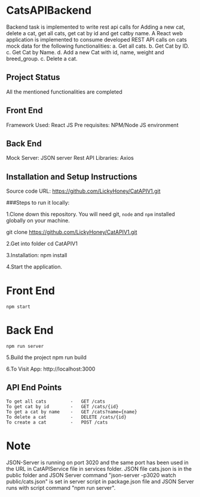 # CatsAPIBackend

Backend task is implemented to write rest api calls for Adding a new cat, delete a cat, get all cats, get cat by id and get catby name.
A React web application is implemented to consume developed REST API calls on cats mock data for the following functionalities:
a. Get all cats.
b. Get Cat by ID.
c. Get Cat by Name.
d. Add a new Cat with id, name, weight and breed_group.
c. Delete a cat.

## Project Status

All the mentioned functionalities are completed

## Front End

Framework Used: React JS
Pre requisites: NPM/Node JS environment

## Back End

Mock Server: JSON server
Rest API Libraries: Axios

## Installation and Setup Instructions

Source code URL: https://github.com/LickyHoney/CatAPIV1.git

###Steps to run it locally:

1.Clone down this repository. You will need git, `node` and `npm` installed globally on your machine.

git clone https://github.com/LickyHoney/CatAPIV1.git

2.Get into folder
cd CatAPIV1

3.Installation:
npm install

4.Start the application.

# Front End

    npm start

# Back End

    npm run server

5.Build the project
npm run build

6.To Visit App:
http://localhost:3000

## API End Points
    To get all cats         -   GET /cats
    To get cat by id        -   GET /cats/{id}
    To get a cat by name    -   GET /cats?name={name}
    To delete a cat         -   DELETE /cats/{id}
    To create a cat         -   POST /cats

# Note

JSON-Server is running on port 3020 and the same port has been used in the URL in CatAPIService file in services folder. JSON file cats.json is in the public folder and JSON Server command "json-server -p3020 watch public/cats.json" is set in server script in package.json file and JSON Server runs with script command "npm run server".
